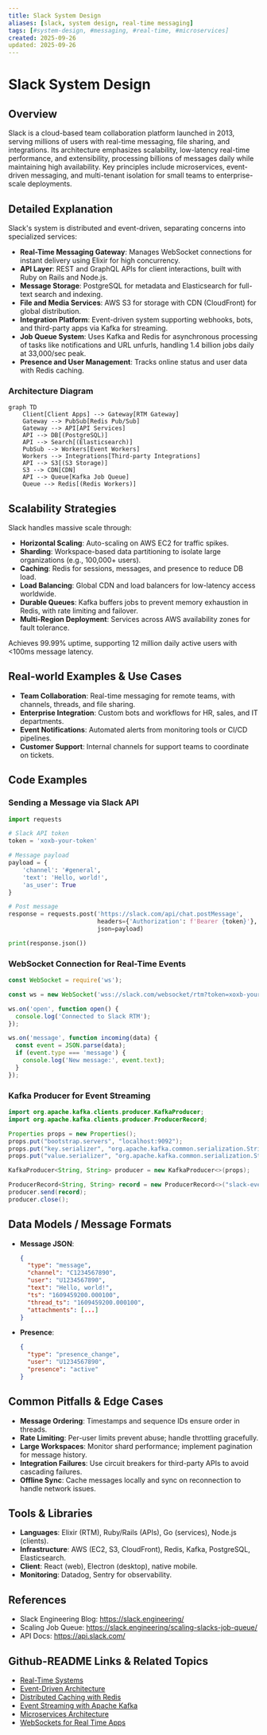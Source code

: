 ```yaml
---
title: Slack System Design
aliases: [slack, system design, real-time messaging]
tags: [#system-design, #messaging, #real-time, #microservices]
created: 2025-09-26
updated: 2025-09-26
---
```


# Slack System Design

## Overview

Slack is a cloud-based team collaboration platform launched in 2013, serving millions of users with real-time messaging, file sharing, and integrations. Its architecture emphasizes scalability, low-latency real-time performance, and extensibility, processing billions of messages daily while maintaining high availability. Key principles include microservices, event-driven messaging, and multi-tenant isolation for small teams to enterprise-scale deployments.

## Detailed Explanation

Slack's system is distributed and event-driven, separating concerns into specialized services:

- **Real-Time Messaging Gateway**: Manages WebSocket connections for instant delivery using Elixir for high concurrency.
- **API Layer**: REST and GraphQL APIs for client interactions, built with Ruby on Rails and Node.js.
- **Message Storage**: PostgreSQL for metadata and Elasticsearch for full-text search and indexing.
- **File and Media Services**: AWS S3 for storage with CDN (CloudFront) for global distribution.
- **Integration Platform**: Event-driven system supporting webhooks, bots, and third-party apps via Kafka for streaming.
- **Job Queue System**: Uses Kafka and Redis for asynchronous processing of tasks like notifications and URL unfurls, handling 1.4 billion jobs daily at 33,000/sec peak.
- **Presence and User Management**: Tracks online status and user data with Redis caching.

### Architecture Diagram

```mermaid
graph TD
    Client[Client Apps] --> Gateway[RTM Gateway]
    Gateway --> PubSub[Redis Pub/Sub]
    Gateway --> API[API Services]
    API --> DB[(PostgreSQL)]
    API --> Search[(Elasticsearch)]
    PubSub --> Workers[Event Workers]
    Workers --> Integrations[Third-party Integrations]
    API --> S3[(S3 Storage)]
    S3 --> CDN[CDN]
    API --> Queue[Kafka Job Queue]
    Queue --> Redis[(Redis Workers)]
```

## Scalability Strategies

Slack handles massive scale through:

- **Horizontal Scaling**: Auto-scaling on AWS EC2 for traffic spikes.
- **Sharding**: Workspace-based data partitioning to isolate large organizations (e.g., 100,000+ users).
- **Caching**: Redis for sessions, messages, and presence to reduce DB load.
- **Load Balancing**: Global CDN and load balancers for low-latency access worldwide.
- **Durable Queues**: Kafka buffers jobs to prevent memory exhaustion in Redis, with rate limiting and failover.
- **Multi-Region Deployment**: Services across AWS availability zones for fault tolerance.

Achieves 99.99% uptime, supporting 12 million daily active users with <100ms message latency.

## Real-world Examples & Use Cases

- **Team Collaboration**: Real-time messaging for remote teams, with channels, threads, and file sharing.
- **Enterprise Integration**: Custom bots and workflows for HR, sales, and IT departments.
- **Event Notifications**: Automated alerts from monitoring tools or CI/CD pipelines.
- **Customer Support**: Internal channels for support teams to coordinate on tickets.

## Code Examples

### Sending a Message via Slack API

```python
import requests

# Slack API token
token = 'xoxb-your-token'

# Message payload
payload = {
    'channel': '#general',
    'text': 'Hello, world!',
    'as_user': True
}

# Post message
response = requests.post('https://slack.com/api/chat.postMessage', 
                         headers={'Authorization': f'Bearer {token}'}, 
                         json=payload)

print(response.json())
```

### WebSocket Connection for Real-Time Events

```javascript
const WebSocket = require('ws');

const ws = new WebSocket('wss://slack.com/websocket/rtm?token=xoxb-your-token');

ws.on('open', function open() {
  console.log('Connected to Slack RTM');
});

ws.on('message', function incoming(data) {
  const event = JSON.parse(data);
  if (event.type === 'message') {
    console.log('New message:', event.text);
  }
});
```

### Kafka Producer for Event Streaming

```java
import org.apache.kafka.clients.producer.KafkaProducer;
import org.apache.kafka.clients.producer.ProducerRecord;

Properties props = new Properties();
props.put("bootstrap.servers", "localhost:9092");
props.put("key.serializer", "org.apache.kafka.common.serialization.StringSerializer");
props.put("value.serializer", "org.apache.kafka.common.serialization.StringSerializer");

KafkaProducer<String, String> producer = new KafkaProducer<>(props);

ProducerRecord<String, String> record = new ProducerRecord<>("slack-events", "user123", "Message sent");
producer.send(record);
producer.close();
```

## Data Models / Message Formats

- **Message JSON**:
  ```json
  {
    "type": "message",
    "channel": "C1234567890",
    "user": "U1234567890",
    "text": "Hello, world!",
    "ts": "1609459200.000100",
    "thread_ts": "1609459200.000100",
    "attachments": [...]
  }
  ```

- **Presence**:
  ```json
  {
    "type": "presence_change",
    "user": "U1234567890",
    "presence": "active"
  }
  ```

## Common Pitfalls & Edge Cases

- **Message Ordering**: Timestamps and sequence IDs ensure order in threads.
- **Rate Limiting**: Per-user limits prevent abuse; handle throttling gracefully.
- **Large Workspaces**: Monitor shard performance; implement pagination for message history.
- **Integration Failures**: Use circuit breakers for third-party APIs to avoid cascading failures.
- **Offline Sync**: Cache messages locally and sync on reconnection to handle network issues.

## Tools & Libraries

- **Languages**: Elixir (RTM), Ruby/Rails (APIs), Go (services), Node.js (clients).
- **Infrastructure**: AWS (EC2, S3, CloudFront), Redis, Kafka, PostgreSQL, Elasticsearch.
- **Client**: React (web), Electron (desktop), native mobile.
- **Monitoring**: Datadog, Sentry for observability.

## References

- Slack Engineering Blog: https://slack.engineering/
- Scaling Job Queue: https://slack.engineering/scaling-slacks-job-queue/
- API Docs: https://api.slack.com/

## Github-README Links & Related Topics

- [Real-Time Systems](real-time-systems/)
- [Event-Driven Architecture](event-driven-architecture/)
- [Distributed Caching with Redis](distributed-caching-with-redis/)
- [Event Streaming with Apache Kafka](event-streaming-with-apache-kafka/)
- [Microservices Architecture](microservices-architecture/)
- [WebSockets for Real Time Apps](websockets-for-real-time-apps/)